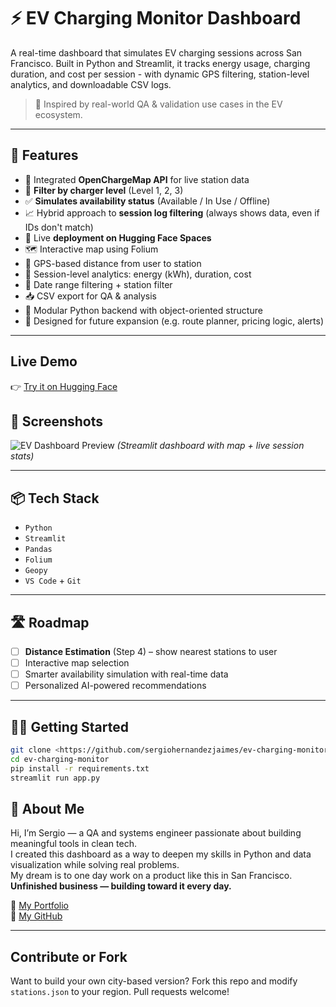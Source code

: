 # ⚡ EV Charging Monitor Dashboard

A real-time dashboard that simulates EV charging sessions across San Francisco. Built in Python and Streamlit, it tracks energy usage, charging duration, and cost per session - with dynamic GPS filtering, station-level analytics, and downloadable CSV logs.

> 🧪 Inspired by real-world QA & validation use cases in the EV ecosystem.

---
## 🚗 Features

- 🔌 Integrated **OpenChargeMap API** for live station data  
- 🔋 **Filter by charger level** (Level 1, 2, 3)
- ✅ **Simulates availability status** (Available / In Use / Offline)
- 📈 Hybrid approach to **session log filtering** (always shows data, even if IDs don't match)
- 🤗 Live **deployment on Hugging Face Spaces**
- 🗺️ Interactive map using Folium
- 📍 GPS-based distance from user to station
- 🧮 Session-level analytics: energy (kWh), duration, cost
- 📆 Date range filtering + station filter
- 📥 CSV export for QA & analysis
- 🧠 Modular Python backend with object-oriented structure
- 🌱 Designed for future expansion (e.g. route planner, pricing logic, alerts)

---

##  Live Demo
👉 [Try it on Hugging Face](https://huggingface.co/spaces/sergiohernandezjaimes/ev-charging-monitor)

## 📸 Screenshots
![EV Dashboard Preview](assets/demo.gif)
*(Streamlit dashboard with map + live session stats)*

---

## 📦 Tech Stack

- `Python`
- `Streamlit`
- `Pandas`
- `Folium`
- `Geopy`
- `VS Code` + `Git`

---

## 🛣️ Roadmap
- [ ] **Distance Estimation** (Step 4) – show nearest stations to user  
- [ ] Interactive map selection  
- [ ] Smarter availability simulation with real-time data  
- [ ] Personalized AI-powered recommendations

---

## 🧑‍💻 Getting Started
```bash
git clone <https://github.com/sergiohernandezjaimes/ev-charging-monitor>
cd ev-charging-monitor
pip install -r requirements.txt
streamlit run app.py
```

## 🌁 About Me

Hi, I’m Sergio — a QA and systems engineer passionate about building meaningful tools in clean tech.  
I created this dashboard as a way to deepen my skills in Python and data visualization while solving real problems.  
My dream is to one day work on a product like this in San Francisco.  
**Unfinished business — building toward it every day.**

🔗 [My Portfolio](https://sergiohernandezjaimes.github.io)  
🐙 [My GitHub](https://github.com/sergiohernandezjaimes)

---

## Contribute or Fork

Want to build your own city-based version?
Fork this repo and modify `stations.json` to your region.
Pull requests welcome!